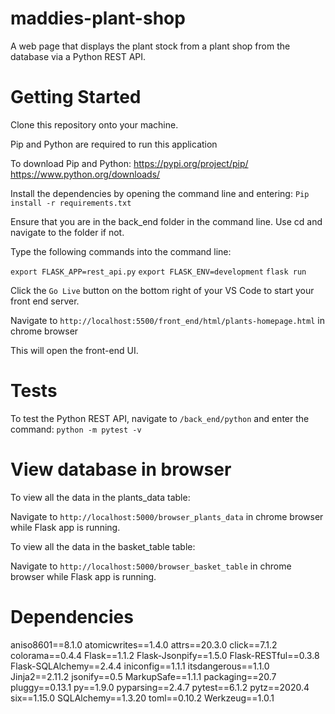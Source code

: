 # maddies-plant-shop
A web page that displays the plant stock from a plant shop from the database via a Python REST API.
 
# Getting Started
 
Clone this repository onto your machine. 
 
Pip and Python are required to run this application
 
To download Pip and Python:
https://pypi.org/project/pip/
https://www.python.org/downloads/
 
Install the dependencies by opening the command line and entering:
`Pip install -r requirements.txt`
 
Ensure that you are in the back_end folder in the command line.
Use cd and navigate to the folder if not.
 
Type the following commands into the command line:
 
`export FLASK_APP=rest_api.py`
`export FLASK_ENV=development`
`flask run`
 
Click the `Go Live` button on the bottom right of your VS Code to start your front end server.

Navigate to `http://localhost:5500/front_end/html/plants-homepage.html` in chrome browser


This will open the front-end UI.

# Tests
To test the Python REST API, navigate to `/back_end/python` and enter the command:
`python -m pytest -v`


# View database in browser
To view all the data in the plants_data table:

Navigate to `http://localhost:5000/browser_plants_data` in chrome browser while Flask app is running.

To view all the data in the basket_table table:

Navigate to `http://localhost:5000/browser_basket_table` in chrome browser while Flask app is running.

 
# Dependencies
aniso8601==8.1.0
atomicwrites==1.4.0
attrs==20.3.0
click==7.1.2
colorama==0.4.4
Flask==1.1.2
Flask-Jsonpify==1.5.0
Flask-RESTful==0.3.8
Flask-SQLAlchemy==2.4.4
iniconfig==1.1.1
itsdangerous==1.1.0
Jinja2==2.11.2
jsonify==0.5
MarkupSafe==1.1.1
packaging==20.7
pluggy==0.13.1
py==1.9.0
pyparsing==2.4.7
pytest==6.1.2
pytz==2020.4
six==1.15.0
SQLAlchemy==1.3.20
toml==0.10.2
Werkzeug==1.0.1
